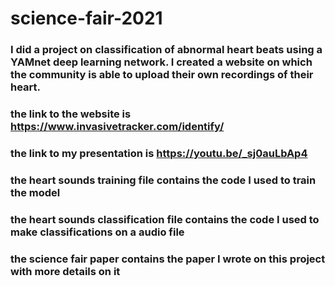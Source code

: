 # science-fair-2021
### I did a project on classification of abnormal heart beats using a YAMnet deep learning network. I created a website on which the community is able to upload their own recordings of their heart.
### the link to the website is https://www.invasivetracker.com/identify/
### the link to my presentation is https://youtu.be/_sj0auLbAp4
### the heart sounds training file contains the code I used to train the model
### the heart sounds classification file contains the code I used to make classifications on a audio file
### the science fair paper contains the paper I wrote on this project with more details on it
